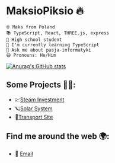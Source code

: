# MaksioPiksio 🔥

    🌐 Maks from Poland
    📚 TypeScript, React, THREE.js, express
    🏫 High school student
    🌱 I'm currently learning TypeScript
    💬 Ask me about pasja-informatyki
    😄 Pronouns: He/Him

[![Anurag's GitHub stats](https://github-readme-stats.vercel.app/api?username=MaksioPiksio&show_icons=true&theme=tokyonight)](https://github.com/anuraghazra/github-readme-stats)

## Some Projects 👷‍♂️:
-    💹[Steam Investment](https://steam-investments.vercel.app)
-    🪐[Solar System](https://solar-system-xi-seven.vercel.app)
-    🚐[Transport Site](http://www.kat-pol-transport.pl)

## Find me around the web 🌍:

-   📧 [Email](mailto:maksio.piksio@icloud.com)
  
